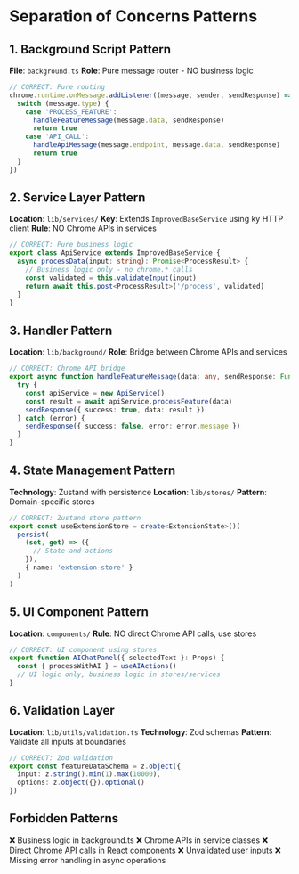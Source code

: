 # Separation of Concerns Patterns

## 1. Background Script Pattern
**File**: `background.ts`
**Role**: Pure message router - NO business logic

```typescript
// CORRECT: Pure routing
chrome.runtime.onMessage.addListener((message, sender, sendResponse) => {
  switch (message.type) {
    case 'PROCESS_FEATURE':
      handleFeatureMessage(message.data, sendResponse)
      return true
    case 'API_CALL':
      handleApiMessage(message.endpoint, message.data, sendResponse)
      return true
  }
})
```

## 2. Service Layer Pattern
**Location**: `lib/services/`
**Key**: Extends `ImprovedBaseService` using ky HTTP client
**Rule**: NO Chrome APIs in services

```typescript
// CORRECT: Pure business logic
export class ApiService extends ImprovedBaseService {
  async processData(input: string): Promise<ProcessResult> {
    // Business logic only - no chrome.* calls
    const validated = this.validateInput(input)
    return await this.post<ProcessResult>('/process', validated)
  }
}
```

## 3. Handler Pattern
**Location**: `lib/background/`
**Role**: Bridge between Chrome APIs and services

```typescript
// CORRECT: Chrome API bridge
export async function handleFeatureMessage(data: any, sendResponse: Function) {
  try {
    const apiService = new ApiService()
    const result = await apiService.processFeature(data)
    sendResponse({ success: true, data: result })
  } catch (error) {
    sendResponse({ success: false, error: error.message })
  }
}
```

## 4. State Management Pattern
**Technology**: Zustand with persistence
**Location**: `lib/stores/`
**Pattern**: Domain-specific stores

```typescript
// CORRECT: Zustand store pattern
export const useExtensionStore = create<ExtensionState>()(
  persist(
    (set, get) => ({
      // State and actions
    }),
    { name: 'extension-store' }
  )
)
```

## 5. UI Component Pattern
**Location**: `components/`
**Rule**: NO direct Chrome API calls, use stores

```typescript
// CORRECT: UI component using stores
export function AIChatPanel({ selectedText }: Props) {
  const { processWithAI } = useAIActions()
  // UI logic only, business logic in stores/services
}
```

## 6. Validation Layer
**Location**: `lib/utils/validation.ts`
**Technology**: Zod schemas
**Pattern**: Validate all inputs at boundaries

```typescript
// CORRECT: Zod validation
export const featureDataSchema = z.object({
  input: z.string().min(1).max(10000),
  options: z.object({}).optional()
})
```

## Forbidden Patterns
❌ Business logic in background.ts
❌ Chrome APIs in service classes
❌ Direct Chrome API calls in React components
❌ Unvalidated user inputs
❌ Missing error handling in async operations